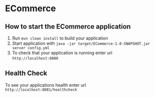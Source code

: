 # ECommerce

How to start the ECommerce application
---

1. Run `mvn clean install` to build your application
1. Start application with `java -jar target/ECommerce-1.0-SNAPSHOT.jar server config.yml`
1. To check that your application is running enter url `http://localhost:8080`

Health Check
---

To see your applications health enter url `http://localhost:8081/healthcheck`

